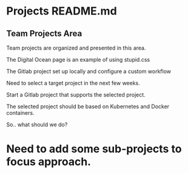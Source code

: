 # Projects README.md

## Team Projects Area

Team projects are organized and presented in this area.

The Digital Ocean page is an example of using stupid.css

The Gitlab project set up locally and configure a custom workflow

Need to select a target project in the next few weeks.

Start a Gitlab project that supports the selected project.

The selected project should be based on Kubernetes and Docker containers.

So.. what should we do?

# Need to add some sub-projects to focus approach.
